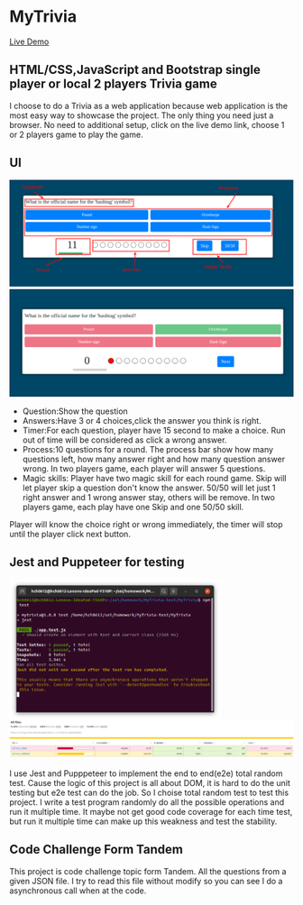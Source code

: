 # MyTrivia
[Live Demo](https://huangca.github.io/MyTrivia/)

## HTML/CSS,JavaScript and Bootstrap single player or local 2 players Trivia game
I choose to do a Trivia as a web application because web application is the most easy way to showcase the project. The only thing you need just a browser. No need to additional setup, click on the live demo link, choose 1 or 2 players game to play the game. 


## UI
![UI1](/img/trivia_01.png)
![UI2](/img/trivia_02.png)
* Question:Show the question
* Answers:Have 3 or 4 choices,click the answer you think is right.
* Timer:For each question, player have 15 second to make a choice. Run out of time will be considered as click a wrong answer.
* Process:10 questions for a round. The process bar show how many questions left, how many answer right and how many question answer wrong. In two players game, each player will answer 5 questions.
* Magic skills: Player have two magic skill for each round game. Skip will let player skip a question don't know the answer. 50/50 will let just 1 right answer and 1 wrong answer stay, others will be remove. In two players game, each play have one Skip and one 50/50 skill.

Player will know the choice right or wrong immediately, the timer will stop until the player click next button.

## Jest and Puppeteer for testing
<a href="url"><img src="./img/pass-test.png" align="left" height="250" width="375" ></a>
![Test2](/img/test3.png)

I use Jest and Pupppeteer to implement the end to end(e2e) total random test. Cause the logic of this project is all about DOM, it is hard to do the unit testing but e2e test can do the job. So I choise total random test to test this project. I write a test program randomly do all the possible operations and run it multiple time. It maybe not get good code coverage for each time test, but run it multiple time can make up this weakness and test the stability. 

## Code Challenge Form Tandem
This project is code challenge topic form Tandem. All the questions from a given JSON file. I try to read this file without modify so you can see I do a asynchronous call when at the code.
